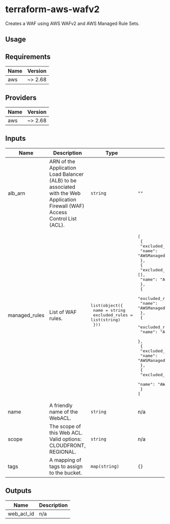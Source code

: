 # terraform-aws-wafv2

Creates a WAF using AWS WAFv2 and AWS Managed Rule Sets.

## Usage

<!-- BEGINNING OF PRE-COMMIT-TERRAFORM DOCS HOOK -->
## Requirements

| Name | Version |
|------|---------|
| aws | ~> 2.68 |

## Providers

| Name | Version |
|------|---------|
| aws | ~> 2.68 |

## Inputs

| Name | Description | Type | Default | Required |
|------|-------------|------|---------|:--------:|
| alb\_arn | ARN of the Application Load Balancer (ALB) to be associated with the Web Application Firewall (WAF) Access Control List (ACL). | `string` | `""` | no |
| managed\_rules | List of WAF rules. | <pre>list(object({<br>    name = string<br>    excluded_rules = list(string)<br>  }))</pre> | <pre>[<br>  {<br>    "excluded_rules": [],<br>    "name": "AWSManagedRulesCommonRuleSet"<br>  },<br>  {<br>    "excluded_rules": [],<br>    "name": "AWSManagedRulesAmazonIpReputationList"<br>  },<br>  {<br>    "excluded_rules": [],<br>    "name": "AWSManagedRulesKnownBadInputsRuleSet"<br>  },<br>  {<br>    "excluded_rules": [],<br>    "name": "AWSManagedRulesSQLiRuleSet"<br>  },<br>  {<br>    "excluded_rules": [],<br>    "name": "AWSManagedRulesLinuxRuleSet"<br>  },<br>  {<br>    "excluded_rules": [],<br>    "name": "AWSManagedRulesUnixRuleSet"<br>  }<br>]</pre> | no |
| name | A friendly name of the WebACL. | `string` | n/a | yes |
| scope | The scope of this Web ACL. Valid options: CLOUDFRONT, REGIONAL. | `string` | n/a | yes |
| tags | A mapping of tags to assign to the bucket. | `map(string)` | `{}` | no |

## Outputs

| Name | Description |
|------|-------------|
| web\_acl\_id | n/a |

<!-- END OF PRE-COMMIT-TERRAFORM DOCS HOOK -->
